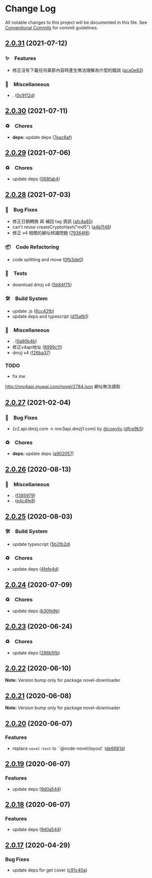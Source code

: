 # Change Log

All notable changes to this project will be documented in this file.
See [Conventional Commits](https://conventionalcommits.org) for commit guidelines.

## [2.0.31](https://github.com/bluelovers/node-novel-downloader/compare/novel-downloader@2.0.30...novel-downloader@2.0.31) (2021-07-12)


### ✨　Features

* 修正沒有下載任何章節內容時產生無法理解為什麼的錯誤 ([aca0e83](https://github.com/bluelovers/node-novel-downloader/commit/aca0e835725f7641b99cd1fceb6f0291f3dcc7e1))


### 🔖　Miscellaneous

* . ([0c9112d](https://github.com/bluelovers/node-novel-downloader/commit/0c9112da8e931e7a6761ac803065ef931d79b164))





## [2.0.30](https://github.com/bluelovers/node-novel-downloader/compare/novel-downloader@2.0.29...novel-downloader@2.0.30) (2021-07-11)


### ♻️　Chores

* **deps:** update deps ([7eac6af](https://github.com/bluelovers/node-novel-downloader/commit/7eac6af140628c4ccf2ab9400e35fc187011bb8d))





## [2.0.29](https://github.com/bluelovers/node-novel-downloader/compare/novel-downloader@2.0.28...novel-downloader@2.0.29) (2021-07-06)


### ♻️　Chores

* update deps ([068fab4](https://github.com/bluelovers/node-novel-downloader/commit/068fab4298ae21cc6daa7449b6e2c7fa1f4f6c34))





## [2.0.28](https://github.com/bluelovers/node-novel-downloader/compare/novel-downloader@2.0.27...novel-downloader@2.0.28) (2021-07-03)


### 🐛　Bug Fixes

* 修正日期轉換 與 補回 tag 資訊 ([afc4a85](https://github.com/bluelovers/node-novel-downloader/commit/afc4a85177fb141ecdebcf375988a5ccb711f097))
* can't reuse createCryptoHash("md5") ([a4b1148](https://github.com/bluelovers/node-novel-downloader/commit/a4b1148d90882c8e90a232065d3959c65e83673a))
* 修正 v4 相關的網址辨識問題 ([79364f6](https://github.com/bluelovers/node-novel-downloader/commit/79364f6d8c4b10acd0d45e7d26701e33a83c643d))


### 📦　Code Refactoring

* code splitting and move ([0fb3de0](https://github.com/bluelovers/node-novel-downloader/commit/0fb3de00456babc8eff456517a1a9ed1840a96f5))


### 🚨　Tests

* download dmzj v4 ([5b84f75](https://github.com/bluelovers/node-novel-downloader/commit/5b84f752ca93882ff91f46ab883c9b9ecefc6aff))


### 🛠　Build System

* update .js ([6cc42fb](https://github.com/bluelovers/node-novel-downloader/commit/6cc42fbfb768cbad97f079ad2996227834b92c96))
* update deps and typescript ([d15afb1](https://github.com/bluelovers/node-novel-downloader/commit/d15afb1f022734eda002305e1768fb8340fe991c))


### 🔖　Miscellaneous

* . ([0a90b4b](https://github.com/bluelovers/node-novel-downloader/commit/0a90b4b227b4ce183bb203b4ddb82ca629caf22c))
* 修正v4api地址 ([8999c11](https://github.com/bluelovers/node-novel-downloader/commit/8999c115a75040bab53cae2e015df4b26ad2afa9))
* dmzj v4 ([f26ba37](https://github.com/bluelovers/node-novel-downloader/commit/f26ba37f00c794a87fcc097b8475682e74080225))


### TODO

* fix me

http://nnv4api.muwai.com/novel/2784.json 網址無法讀取





## [2.0.27](https://github.com/bluelovers/node-novel-downloader/compare/novel-downloader@2.0.26...novel-downloader@2.0.27) (2021-02-04)


### 🐛　Bug Fixes

* {v2.api.dmzj.com -> nnv3api.dmzj1.com} by [@copyliu](https://github.com/copyliu) ([dfce9b5](https://github.com/bluelovers/node-novel-downloader/commit/dfce9b577bdf4bea3dc793b515d19684762de38c))


### ♻️　Chores

* **deps:** update deps ([a902057](https://github.com/bluelovers/node-novel-downloader/commit/a90205702228ae45cd7a4bfe3ae19544ad023ee8))





## [2.0.26](https://github.com/bluelovers/node-novel-downloader/compare/novel-downloader@2.0.25...novel-downloader@2.0.26) (2020-08-13)


### 🔖　Miscellaneous

* . ([f385979](https://github.com/bluelovers/node-novel-downloader/commit/f3859790107781b88a6779fc532b6dfd87235cd0))
* . ([e4c4fe8](https://github.com/bluelovers/node-novel-downloader/commit/e4c4fe85aef758c728b8c27a4475f528b22db0ee))





## [2.0.25](https://github.com/bluelovers/node-novel-downloader/compare/novel-downloader@2.0.24...novel-downloader@2.0.25) (2020-08-03)


### 🛠　Build System

* update typescript ([5b2fb2d](https://github.com/bluelovers/node-novel-downloader/commit/5b2fb2dfbe0f10730fa525bc69659e147ae55a25))


### ♻️　Chores

* update deps ([4fefe4d](https://github.com/bluelovers/node-novel-downloader/commit/4fefe4d9bd6f33d5a4d7c59ef29d6df527eadd68))





## [2.0.24](https://github.com/bluelovers/node-novel-downloader/compare/novel-downloader@2.0.23...novel-downloader@2.0.24) (2020-07-09)


### ♻️　Chores

* update deps ([b30fe9b](https://github.com/bluelovers/node-novel-downloader/commit/b30fe9b490f4e97ebdf7decbe11ae99bf33270f8))





## [2.0.23](https://github.com/bluelovers/node-novel-downloader/compare/novel-downloader@2.0.22...novel-downloader@2.0.23) (2020-06-24)


### ♻️　Chores

* update deps ([286b5fb](https://github.com/bluelovers/node-novel-downloader/commit/286b5fb1dc2bfab6f9600d2c49511ac83cb8389e))





## [2.0.22](https://github.com/bluelovers/node-novel-downloader/compare/novel-downloader@2.0.21...novel-downloader@2.0.22) (2020-06-10)

**Note:** Version bump only for package novel-downloader





## [2.0.21](https://github.com/bluelovers/node-novel-downloader/compare/novel-downloader@2.0.20...novel-downloader@2.0.21) (2020-06-08)

**Note:** Version bump only for package novel-downloader





## [2.0.20](https://github.com/bluelovers/node-novel-downloader/compare/novel-downloader@2.0.19...novel-downloader@2.0.20) (2020-06-07)


### Features

* replace `novel-text` to ``@node-novel/layout` ([de6681d](https://github.com/bluelovers/node-novel-downloader/commit/de6681d867dcf0918591b16286df1165bbb63b28))





## [2.0.19](https://github.com/bluelovers/node-novel-downloader/compare/novel-downloader@2.0.17...novel-downloader@2.0.19) (2020-06-07)


### Features

* update deps ([9d0a544](https://github.com/bluelovers/node-novel-downloader/commit/9d0a5440d74796e97b74c676c3bd5ee07387d75a))





## [2.0.18](https://github.com/bluelovers/node-novel-downloader/compare/novel-downloader@2.0.17...novel-downloader@2.0.18) (2020-06-07)


### Features

* update deps ([9d0a544](https://github.com/bluelovers/node-novel-downloader/commit/9d0a5440d74796e97b74c676c3bd5ee07387d75a))





## [2.0.17](https://github.com/bluelovers/node-novel-downloader/compare/novel-downloader@2.0.16...novel-downloader@2.0.17) (2020-04-29)


### Bug Fixes

* update deps for get cover ([c91c40a](https://github.com/bluelovers/node-novel-downloader/commit/c91c40ac3fe917bb98bc5baac746700a8bbef429))
